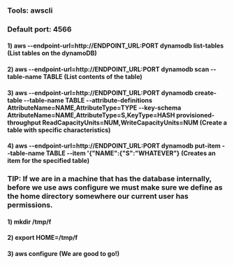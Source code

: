 ### Tools: awscli

### Default port: 4566

#### 1) aws --endpoint-url=http://ENDPOINT_URL:PORT dynamodb list-tables (List tables on the dynamoDB)

#### 2) aws --endpoint-url=http://ENDPOINT_URL:PORT dynamodb scan --table-name TABLE (List contents of the table)

#### 3) aws --endpoint-url=http://ENDPOINT_URL:PORT dynamodb create-table --table-name TABLE --attribute-definitions AttributeName=NAME,AttributeType=TYPE --key-schema AttributeName=NAME,AttributeType=S,KeyType=HASH provisioned-throughput ReadCapacityUnits=NUM,WriteCapacityUnits=NUM (Create a table with specific characteristics)

#### 4) aws --endpoint-url=http://ENDPOINT_URL:PORT dynamodb put-item --table-name TABLE --item '{"NAME":{"S":"WHATEVER"} (Creates an item for the specified table)

### TIP: If we are in a machine that has the database internally, before we use aws configure we must make sure we define as the home directory somewhere our current user has permissions.

#### 1) mkdir /tmp/f

#### 2) export HOME=/tmp/f

#### 3) aws configure (We are good to go!)
